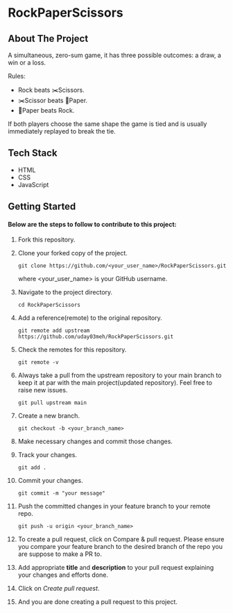 # RockPaperScissors

## About The Project

A simultaneous, zero-sum game, it has three possible outcomes: a draw, a win or a loss. 

Rules:

- Rock beats ✂️Scissors.
- ✂️Scissor beats 📄Paper.
- 📄Paper beats Rock.

If both players choose the same shape the game is tied and is usually immediately replayed to break the tie.

## Tech Stack

- HTML
- CSS 
- JavaScript

## Getting Started

#### Below are the steps to follow to contribute to this project:

1. Fork this repository.

2. Clone your forked copy of the project.

       git clone https://github.com/<your_user_name>/RockPaperScissors.git

   where <your_user_name> is your GitHub username.

3. Navigate to the project directory. 

       cd RockPaperScissors

4. Add a reference(remote) to the original repository.

       git remote add upstream https://github.com/uday03meh/RockPaperScissors.git

5. Check the remotes for this repository.

       git remote -v

6. Always take a pull from the upstream repository to your main branch to keep it at par with the main project(updated repository). Feel free to raise new issues.

       git pull upstream main

7. Create a new branch.

       git checkout -b <your_branch_name>

8. Make necessary changes and commit those changes.

9. Track your changes.

       git add .

10. Commit your changes.

        git commit -m "your message"

11. Push the committed changes in your feature branch to your remote repo.

        git push -u origin <your_branch_name>

12. To create a pull request, click on Compare & pull request. Please ensure you compare your feature branch to the desired branch of the repo you are suppose to make a PR to.

13. Add appropriate **title** and **description** to your pull request explaining your changes and efforts done.

14. Click on *Create pull request*.

15. And you are done creating a pull request to this project.

